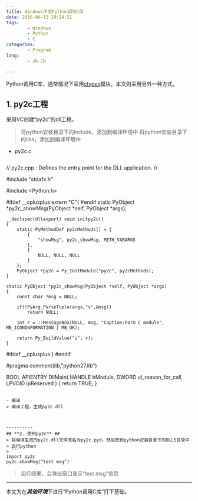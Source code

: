 ```yaml
---
title: Windows环境Python调用C库
date: 2016-06-13 10:24:51
tags:
        - Windows
        - Python
        - C
categories:
        - Program
lang:
        - zh-CN

---
```

Python调用C库，通常情况下采用[ctypes](http://starship.python.net/crew/theller/ctypes/)模块。本文则采用另外一种方式。

<!-- more -->
## **1. py2c工程** ##
采用VC创建“py2c”的dll工程。
> 将python安装目录下的include，添加到编译环境中
> 将python安装目录下的libs，添加到编译环境中

- py2c.c
> ```
// py2c.cpp : Defines the entry point for the DLL application.
//

#include "stdafx.h"

#include <Python.h>

#ifdef __cplusplus
extern "C"{
#endif
	static PyObject *py2c_showMsg(PyObject *self, PyObject *args);
	
	__declspec(dllexport) void initpy2c()
	{
		static PyMethodDef py2cMethods[] = {
			{
				"showMsg", py2c_showMsg, METH_VARARGS
			},
			{
				NULL, NULL, NULL
			}
		};
		PyObject *py2c = Py_InitModule("py2c", py2cMethods);
	}

	static PyObject *py2c_showMsg(PyObject *self, PyObject *args)
	{
		const char *msg = NULL;
		
		if(!PyArg_ParseTuple(args,"s",&msg))
			return NULL;

		int r = ::MessageBox(NULL, msg, "Caption:Form C module", MB_ICONINFORMATION | MB_OK);

		return Py_BuildValue("i", r);
	}


#ifdef __cplusplus
}
#endif



#pragma comment(lib,"python27.lib")

BOOL APIENTRY DllMain( HANDLE hModule, 
                       DWORD  ul_reason_for_call, 
                       LPVOID lpReserved
					 )
{
    return TRUE;
}

```

- 编译
> 编译工程，生成py2c.dll



----------
## **2. 使用py2c** ##
> 将编译生成的py2c.dll文件改名为py2c.pyd，然后放到python安装目录下的DLLS目录中
> 运行python
> ```
import py2c
py2c.showMsg(“test msg”)
```
> 运行结果，会弹出窗口显示“test msg”信息


----------
本文为在***其他环境***下进行“Python调用C库”打下基础。